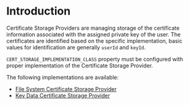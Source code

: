 # Introduction

Certificate Storage Providers are managing storage of the certificate information associated with the assigned private key of the user. The certificates are identified based on the specific implementation, basic values for identification are generally `userId` and `keyId`.

`CERT_STORAGE_IMPLEMENTATION_CLASS` property must be configured with proper implementation of the Certificate Storage Provider.

The following implementations are available:

- [File System Certificate Storage Provider](./filesystem)
- [Key Data Certificate Storage Provider](./keydata)